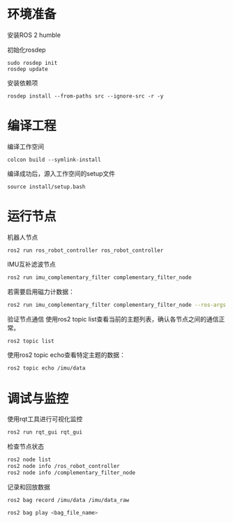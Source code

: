 # 环境准备
安装ROS 2 humble

初始化rosdep
```
sudo rosdep init
rosdep update
```

安装依赖项
```
rosdep install --from-paths src --ignore-src -r -y
```

# 编译工程

编译工作空间

```
colcon build --symlink-install
```

编译成功后，源入工作空间的setup文件
```
source install/setup.bash
```

# 运行节点
机器人节点
```
ros2 run ros_robot_controller ros_robot_controller
```

IMU互补滤波节点
```bash
ros2 run imu_complementary_filter complementary_filter_node
```

若需要启用磁力计数据：
```bash
ros2 run imu_complementary_filter complementary_filter_node --ros-args -p use_mag:=True
```

验证节点通信
使用ros2 topic list查看当前的主题列表，确认各节点之间的通信正常。
```bash
ros2 topic list
```

使用ros2 topic echo查看特定主题的数据：

```bash
ros2 topic echo /imu/data
```

# 调试与监控
使用rqt工具进行可视化监控

```bash
ros2 run rqt_gui rqt_gui
```

检查节点状态

```bash
ros2 node list
ros2 node info /ros_robot_controller
ros2 node info /complementary_filter_node
```

记录和回放数据

```bash
ros2 bag record /imu/data /imu/data_raw
```
```bash
ros2 bag play <bag_file_name>
```